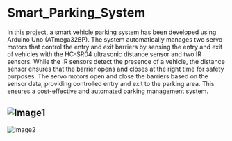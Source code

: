 # Smart_Parking_System
In this project, a smart vehicle parking system has been developed using Arduino Uno (ATmega328P). The system automatically manages two servo motors that control the entry and exit barriers by sensing the entry and exit of vehicles with the HC-SR04 ultrasonic distance sensor and two IR sensors. While the IR sensors detect the presence of a vehicle, the distance sensor ensures that the barrier opens and closes at the right time for safety purposes. The servo motors open and close the barriers based on the sensor data, providing controlled entry and exit to the parking area. This ensures a cost-effective and automated parking management system.

![Image1](https://github.com/user-attachments/assets/2c377c52-345a-42e6-b48d-ba3543da6eed)
----------------------------------------------------------------------------------------------------------------------------------
![Image2](https://github.com/user-attachments/assets/b570fbbf-ac2d-47ed-828d-2d9d5368a89d)
